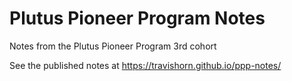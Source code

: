 # Plutus Pioneer Program Notes

Notes from the Plutus Pioneer Program 3rd cohort

See the published notes at https://travishorn.github.io/ppp-notes/
